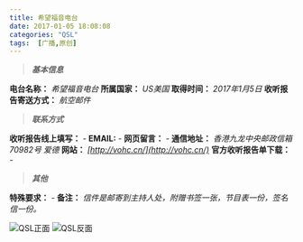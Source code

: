 ```yaml
---
title: 希望福音电台
date: 2017-01-05 18:08:08
categories: "QSL"
tags:  [广播,原创]
---
```

> ***基本信息***

**电台名称：** *希望福音电台*
**所属国家：** *US美国*
**取得时间：** *2017年1月5日*
**收听报告寄送方式：** *航空邮件*

<!--more-->

> ***联系方式***

**收听报告线上填写：** *-*
**EMAIL:** *-*
**网页留言：** *-*
**通信地址：** *香港九龙中央邮政信箱70982号 爱德*
**网站：** *[http://vohc.cn/](http://vohc.cn/)*
**官方收听报告单下载：** *-*

> ***其他***

**特殊要求：** *-*
**备注：** *信件是邮寄到主持人处，附赠书签一张，节目表一份，签名信一份。*

![QSL正面](https://cdn-image.ibcl.us/QSL-AWR_20170105/1.jpg "QSL正面")
![QSL反面](https://cdn-image.ibcl.us/QSL-AWR_20170105/2.jpg "QSL反面")